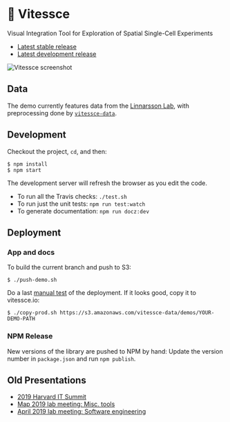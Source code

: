 # 🚄  Vitessce

Visual Integration Tool for Exploration of Spatial Single-Cell Experiments

- [Latest stable release](https://hms-dbmi.github.io/vitessce/)
- [Latest development release](https://hms-dbmi.github.io/vitessce/dev.html)

![Vitessce screenshot](https://user-images.githubusercontent.com/730388/58634506-78472580-82b9-11e9-9df8-a1362de73818.png)

## Data

The demo currently features data from the
[Linnarsson Lab](http://linnarssonlab.org/osmFISH/availability/),
with preprocessing done by [`vitessce-data`](https://github.com/hms-dbmi/vitessce-data).

## Development

Checkout the project, `cd`, and then:

```
$ npm install
$ npm start
```

The development server will refresh the browser as you edit the code.

- To run all the Travis checks: `./test.sh`
- To run just the unit tests: `npm run test:watch`
- To generate documentation: `npm run docz:dev`

## Deployment

### App and docs

To build the current branch and push to S3:

```
$ ./push-demo.sh
```

Do a last [manual test](TESTING.md) of the deployment. If it looks good, copy it to vitessce.io:

```
$ ./copy-prod.sh https://s3.amazonaws.com/vitessce-data/demos/YOUR-DEMO-PATH
```

### NPM Release

New versions of the library are pushed to NPM by hand:
Update the version number in `package.json` and run `npm publish`.

## Old Presentations

- [2019 Harvard IT Summit](https://docs.google.com/presentation/d/1eYDMedzhQtcClB2cIBo17hlaSSAu_-vzkG4LY_mGGQ8/edit#slide=id.p)
- [Map 2019 lab meeting: Misc. tools](https://docs.google.com/presentation/d/1TaC68-r6bosnwi05BZ5bNh9tzeXsxyqmBo1gFZDxhGM/edit#slide=id.p)
- [April 2019 lab meeting: Software engineering](https://docs.google.com/presentation/d/1uW3J83LYaa67M9ZKe15AQw_h06QiFJBzpBickbRFcCY/edit#slide=id.p)
